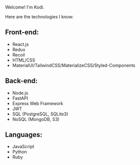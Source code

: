 Welcome! I'm Kodi. 

Here are the technologies I know:

## Front-end:
- React.js
- Redux
- Recoil
- HTML/CSS
- MaterialUI/TailwindCSS/MaterializeCSS/Styled-Components

## Back-end:
- Node.js
- FastAPI
- Express Web Framework
- JWT
- SQL (PostgreSQL, SQLite3)
- NoSQL (MongoDB, S3)

## Languages:
- JavaScript
- Python
- Ruby
<!--
**yutveg/yutveg** is a ✨ _special_ ✨ repository because its `README.md` (this file) appears on your GitHub profile.

Here are some ideas to get you started:

- 🔭 I’m currently working on ...
- 🌱 I’m currently learning ...
- 👯 I’m looking to collaborate on ...
- 🤔 I’m looking for help with ...
- 💬 Ask me about ...
- 📫 How to reach me: ...
- 😄 Pronouns: ...
- ⚡ Fun fact: ...
-->
